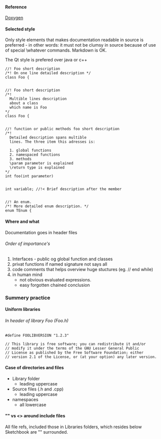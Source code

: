 #### Reference

[Doxygen](http://www.doxygen.nl/manual/)


#### Selected style

Only style elements that makes documentation readable in source is preferred - in other words: it must not be clumsy in source because of use of special \whatever commands. Markdown is OK.

The Qt style is prefered over java or c++


    //! Foo short description
    /*! On one line detailed description */
    class Foo {

    
    //! Foo short description  
    /*! 
      Multible lines description
      about a class
      which name is Foo
    */
    class Foo {

    
    //! function or public methods foo short description  
    /*!
      Detailed description spans multible 
      lines. The three item this adresses is:
      
      1. global functions
      2. namespaced functions
      3. methods
      \param parameter is explained
      \return type is explained
    */
    int foo(int parameter)


    int variable; //!< Brief description after the member 

    
    //! An enum.
    /*! More detailed enum description. */
    enum TEnum { 

    
#### Where and what
Documentation goes in header files

###### Order of importance's
1. Interfaces - public og global function and classes
2. privat functions if named signature not says all
3. code comments that helps overview huge stuctures (eg. // end while)
4. in human mind
    - not obvious evaluated expressions.
    - easy forgotten chained conclusion

### Summery practice

#### Uniform libraries

###### In header of library Foo (Foo.h)

    #define FOOLIBVERSION "1.2.3"
    
    // This library is free software; you can redistribute it and/or
    // modify it under the terms of the GNU Lesser General Public
    // License as published by the Free Software Foundation; either
    // version 2.1 of the License, or (at your option) any later version.

#### Case of directories and files

- Library folder
    - leading uppercase
- Source files (.h and .cpp)
    - leading uppercase
- namespaces
    - all lowercase
    
#### "" vs <> around include files

All file refs, included those in Libraries folders, which resides below Sketchbook are "" surrounded.